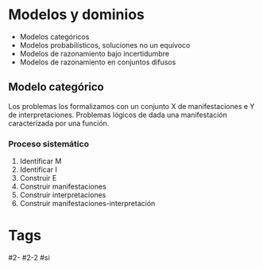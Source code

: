 # Modelos y dominios
- Modelos categóricos
- Modelos probabilísticos, soluciones no un equívoco
- Modelos de razonamiento bajo incertidumbre
- Modelos de razonamiento en conjuntos difusos
## Modelo categórico
Los problemas los formalizamos con un conjunto X de manifestaciones e Y de interpretaciones.
Problemas lógicos de dada una manifestación caracterizada por una función.
### Proceso sistemático
1. Identificar M
2. Identificar I
3. Construir E
4. Construir manifestaciones
5. Construir interpretaciones
6. Construir manifestaciones-interpretación
# Tags
#2- 
#2-2 
#si 